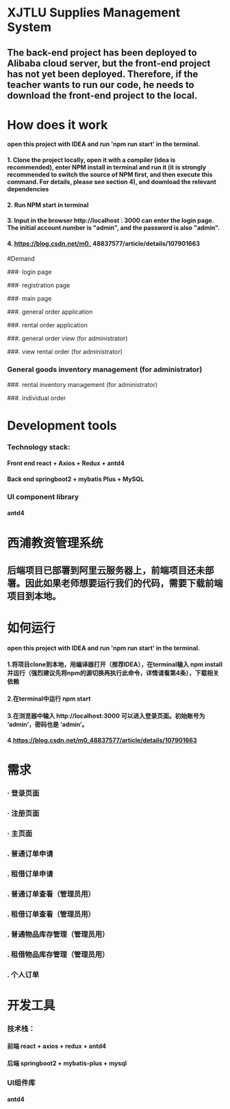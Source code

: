 # XJTLU Supplies Management System

## The back-end project has been deployed to Alibaba cloud server, but the front-end project has not yet been deployed. Therefore, if the teacher wants to run our code, he needs to download the front-end project to the local.

# How does it work

#### open this project with IDEA and run 'npm run start' in the terminal.

#### 1. Clone the project locally, open it with a compiler (idea is recommended), enter NPM install in terminal and run it (it is strongly recommended to switch the source of NPM first, and then execute this command. For details, please see section 4), and download the relevant dependencies

#### 2. Run NPM start in terminal

#### 3. Input in the browser http://localhost : 3000 can enter the login page. The initial account number is "admin", and the password is also "admin".

#### 4. https://blog.csdn.net/m0_ 48837577/article/details/107901663

#Demand

###· login page

###· registration page

###· main page

###. general order application

###. rental order application

###. general order view (for administrator)

###. view rental order (for administrator)

### General goods inventory management (for administrator)

###. rental inventory management (for administrator)

###. individual order

# Development tools

### Technology stack:

#### Front end react + Axios + Redux + antd4

#### Back end springboot2 + mybatis Plus + MySQL

### UI component library

#### antd4

# 西浦教资管理系统
## 后端项目已部署到阿里云服务器上，前端项目还未部署。因此如果老师想要运行我们的代码，需要下载前端项目到本地。
# 如何运行
#### open this project with IDEA and run 'npm run start' in the terminal.

#### 1.将项目clone到本地，用编译器打开（推荐IDEA），在terminal输入 npm install 并运行（强烈建议先将npm的源切换再执行此命令，详情请看第4条），下载相关依赖

#### 2.在terminal中运行 npm start

#### 3.在浏览器中输入 http://localhost:3000 可以进入登录页面。初始账号为 ‘admin’，密码也是 ‘admin’。

#### 4.https://blog.csdn.net/m0_48837577/article/details/107901663


# 需求

### · 登录页面

### · 注册页面

### · 主页面

### . 普通订单申请

### . 租借订单申请

### . 普通订单查看（管理员用）

### . 租借订单查看（管理员用）

### . 普通物品库存管理（管理员用）

### . 租借物品库存管理（管理员用）

### . 个人订单

# 开发工具

### 技术栈：

#### 前端 react + axios + redux + antd4
#### 后端 springboot2 + mybatis-plus + mysql

### UI组件库

#### antd4


